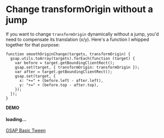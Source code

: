 # Change transformOrigin without a jump

If you want to change `transformOrigin` dynamically without a jump, you'd need to compensate its translation (x/y). Here's a function I whipped together for that purpose:

```
function smoothOriginChange(targets, transformOrigin) {
  gsap.utils.toArray(targets).forEach(function (target) {
    var before = target.getBoundingClientRect();
    gsap.set(target, { transformOrigin: transformOrigin });
    var after = target.getBoundingClientRect();
    gsap.set(target, {
      x: "+=" + (before.left - after.left),
      y: "+=" + (before.top - after.top),
    });
  });
}
```

**DEMO**

#### loading...

[GSAP Basic Tween](https://codepen.io/GreenSock/embed/feb24447fb7c6a82e777a0110c281a31?default-tab=result\&theme-id=41164)
